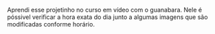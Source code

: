 Aprendi esse projetinho no curso em vídeo com o guanabara. Nele é póssivel verificar a hora exata do dia junto a algumas imagens que são modificadas conforme horário.
 
